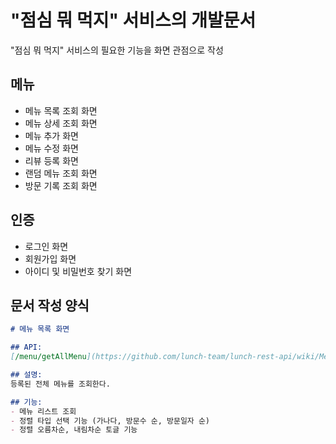 # "점심 뭐 먹지" 서비스의 개발문서
"점심 뭐 먹지" 서비스의 필요한 기능을 화면 관점으로 작성

## 메뉴
- 메뉴 목록 조회 화면
- 메뉴 상세 조회 화면
- 메뉴 추가 화면
- 메뉴 수정 화면 
- 리뷰 등록 화면
- 랜덤 메뉴 조회 화면
- 방문 기록 조회 화면

## 인증
- 로그인 화면
- 회원가입 화면
- 아이디 및 비밀번호 찾기 화면

## 문서 작성 양식 
```md
# 메뉴 목록 화면

## API: 
[/menu/getAllMenu](https://github.com/lunch-team/lunch-rest-api/wiki/Menu#모든-메뉴-조회)

## 설명:
등록된 전체 메뉴를 조회한다.

## 기능:
- 메뉴 리스트 조회
- 정렬 타입 선택 기능 (가나다, 방문수 순, 방문일자 순)
- 정렬 오름차순, 내림차순 토글 기능
```